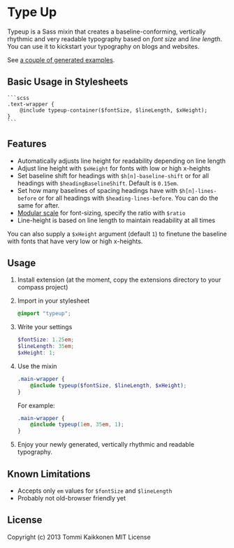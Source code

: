 # Type Up

Typeup is a Sass mixin that creates a baseline-conforming, vertically rhythmic and very readable typography based on <em>font size</em> and <em>line length</em>. You can use it to kickstart your typography on blogs and websites.

See [a couple of generated examples](http://tommikaikkonen.github.com/type-up/).

## Basic Usage in Stylesheets
	```scss
	.text-wrapper {
		@include typeup-container($fontSize, $lineLength, $xHeight);
	}
	```


## Features

* Automatically adjusts line height for readability depending on line length
* Adjust line height with `$xHeight` for fonts with low or high x-heights
* Set baseline shift for headings with `$h[n]-baseline-shift` or for all headings with `$headingBaselineShift`. Default is `0.15em`.
* Set how many baselines of spacing headings have with `$h[n]-lines-before` or for all headings with `$heading-lines-before`. You can do the same for after.
* [Modular scale](http://modularscale.com/) for font-sizing, specify the ratio with `$ratio`
* Line-height is based on line length to maintain readability at all times


You can also supply a `$xHeight` argument (default `1`) to finetune the baseline with fonts that have very low or high x-heights.

## Usage

1. Install extension (at the moment, copy the extensions directory to your compass project)
2. Import in your stylesheet
	```scss
	@import "typeup";
	```

3. Write your settings
	```scss
	$fontSize: 1.25em;
	$lineLength: 35em;
	$xHeight: 1;
	```

3. Use the mixin
	```scss
	.main-wrapper {
		@include typeup($fontSize, $lineLength, $xHeight);
	}
	```
	For example:
	```scss
	.main-wrapper {
		@include typeup(1em, 35em, 1);
	}
	```

4. Enjoy your newly generated, vertically rhythmic and readable typography.

## Known Limitations

* Accepts only `em` values for `$fontSize` and `$lineLength`
* Probably not old-browser friendly yet

## License

Copyright (c) 2013 Tommi Kaikkonen
MIT License